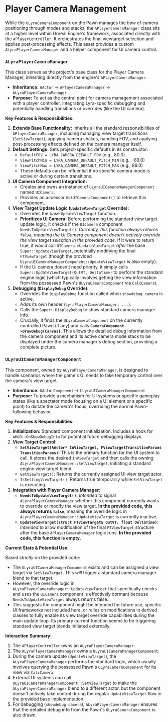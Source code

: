 # Player Camera Management

While the `ULyraCameraComponent` on the Pawn manages the _how_ of camera positioning through modes and stacks, the `APlayerCameraManager` class sits at a higher level within Unreal Engine's framework, associated directly with the `APlayerController`. It orchestrates the final viewtarget selection and applies post-processing effects. This asset provides a custom `ALyraPlayerCameraManager` and a helper component for UI camera control.

### `ALyraPlayerCameraManager`

This class serves as the project's base class for the Player Camera Manager, inheriting directly from the engine's `APlayerCameraManager`.

* **Inheritance:** `AActor` -> `APlayerCameraManager` -> `ALyraPlayerCameraManager`
* **Purpose:** To act as the central point for camera management associated with a player controller, integrating Lyra-specific debugging and potentially handling transitions or overrides (like the UI camera).

**Key Features & Responsibilities:**

1. **Extends Base Functionality:** Inherits all the standard responsibilities of `APlayerCameraManager`, including managing view target transitions (`SetViewTarget`), applying camera shakes, handling FOV, and applying post-processing effects defined on the camera manager itself.
2. **Default Settings:** Sets project-specific defaults in its constructor:
   * `DefaultFOV = LYRA_CAMERA_DEFAULT_FOV` (e.g., 80.0)
   * `ViewPitchMin = LYRA_CAMERA_DEFAULT_PITCH_MIN` (e.g., -89.0)
   * `ViewPitchMax = LYRA_CAMERA_DEFAULT_PITCH_MAX` (e.g., 89.0)
   * These defaults can be influential if no specific camera mode is active or during certain transitions.
3. **UI Camera Component Integration:**
   * Creates and owns an instance of `ULyraUICameraManagerComponent` named `UICamera`.
   * Provides an accessor `GetUICameraComponent()` to retrieve this component.
4. **View Target Update Logic (`UpdateViewTarget` Override):**
   * Overrides the base `UpdateViewTarget` function.
   * **Prioritizes UI Camera:** Before performing the standard view target update logic, it checks if the `UICamera` component `NeedsToUpdateViewTarget()`. _Currently, this function always returns `false`, meaning the UI Camera component doesn't actively override the view target selection in the provided code._ If it were to return true, it would call `UICamera->UpdateViewTarget` _after_ the base `Super::UpdateViewTarget`, potentially modifying the final `FTViewTarget` (though the provided `ULyraUICameraManagerComponent::UpdateViewTarget` is also empty).
   * If the UI camera doesn't need priority, it simply calls `Super::UpdateViewTarget(OutVT, DeltaTime)` to perform the standard engine logic (which typically involves getting the view information from the possessed Pawn's `ULyraCameraComponent` via `CalcCamera`).
5. **Debugging (`DisplayDebug` Override):**
   * Overrides the `DisplayDebug` function called when `showdebug camera` is active.
   * Adds its own header (`LyraPlayerCameraManager: ...`).
   * Calls the `Super::DisplayDebug` to show standard camera manager info.
   * Crucially, it finds the `ULyraCameraComponent` on the currently controlled Pawn (if any) and calls **`CameraComponent->DrawDebug(Canvas)`**. This allows the detailed debug information from the camera component and its active camera mode stack to be displayed under the camera manager's debug section, providing a complete picture.

### `ULyraUICameraManagerComponent`

This component, owned by `ALyraPlayerCameraManager`, is designed to handle scenarios where the game's UI needs to take temporary control over the camera's view target.

* **Inheritance:** `UActorComponent` -> `ULyraUICameraManagerComponent`
* **Purpose:** To provide a mechanism for UI systems or specific gameplay states (like a spectator mode focusing on a UI element or a specific point) to dictate the camera's focus, overriding the normal Pawn-following behavior.

**Key Features & Responsibilities:**

1. **Initialization:** Standard component initialization. Includes a hook for `AHUD::OnShowDebugInfo` for potential future debugging displays.
2. **View Target Control:**
   * **`SetViewTarget(AActor* InViewTarget, FViewTargetTransitionParams TransitionParams)`:** This is the primary function for the UI system to call. It stores the desired `InViewTarget` and then calls the owning `ALyraPlayerCameraManager::SetViewTarget`, initiating a standard engine view target blend.
   * `GetViewTarget()`: Returns the currently assigned UI view target actor.
   * `IsSettingViewTarget()`: Returns true temporarily while `SetViewTarget` is executing.
3. **Integration with Player Camera Manager:**
   * **`NeedsToUpdateViewTarget()`:** _Intended_ to signal `ALyraPlayerCameraManager` whether this component currently wants to override or modify the view target. **In the provided code, this always returns `false`**, meaning the override logic in `ALyraPlayerCameraManager::UpdateViewTarget` is currently inactive.
   * **`UpdateViewTarget(struct FTViewTarget& OutVT, float DeltaTime)`:** _Intended_ to allow modification of the final `FTViewTarget` structure after the base `APlayerCameraManager` logic runs. **In the provided code, this function is empty.**

**Current State & Potential Use:**

Based _strictly_ on the provided code:

* The `ULyraUICameraManagerComponent` exists and can be assigned a view target via `SetViewTarget`. This _will_ trigger a standard camera manager blend to that target.
* However, the override logic in `ALyraPlayerCameraManager::UpdateViewTarget` that specifically checks and uses the `UICamera` component is effectively dormant because `NeedsToUpdateViewTarget` always returns false.
* This suggests the component might be intended for future use, specific UI frameworks not included here, or relies on modifications in derived classes to fully enable its view target override capabilities during the main update loop. Its primary current function seems to be triggering standard view target blends initiated externally.

**Interaction Summary:**

1. The `APlayerController` owns an `ALyraPlayerCameraManager`.
2. The `ALyraPlayerCameraManager` owns a `ULyraUICameraManagerComponent`.
3. During the camera update (`UpdateViewTarget`), the `ALyraPlayerCameraManager` performs the standard logic, which usually involves querying the possessed Pawn's `ULyraCameraComponent` for its view via `CalcCamera`.
4. External UI systems _can_ call `ULyraUICameraManagerComponent::SetViewTarget` to make the `ALyraPlayerCameraManager` blend to a different actor, but the component doesn't actively take control during the regular `UpdateViewTarget` flow in the provided base implementation.
5. For debugging (`showdebug camera`), `ALyraPlayerCameraManager` ensures that the detailed debug info from the Pawn's `ULyraCameraComponent` is also drawn.

